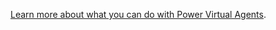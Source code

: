 [Learn more about what you can do with Power Virtual Agents](https://docs.microsoft.com/power-virtual-agents/fundamentals-what-is-power-virtual-agents).